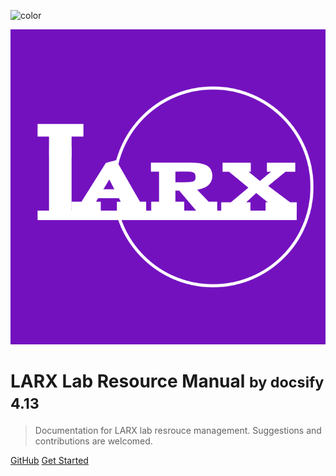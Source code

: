 <!-- _coverpage.md -->

<!-- background color -->
![color](#7311bf)

![logo](_media/larx_logo.png)


# LARX Lab Resource Manual <small>by docsify 4.13</small>

> Documentation for LARX lab resrouce management. Suggestions and contributions are welcomed.


[GitHub](https://github.com/yuhan-zhao/larx_resource)
[Get Started](#larx-lab-resources-manual-homepage)

